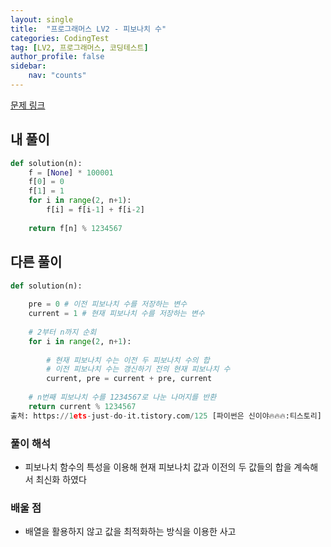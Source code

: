 ```yaml
---
layout: single
title:  "프로그래머스 LV2 - 피보나치 수"
categories: CodingTest
tag: [LV2, 프로그래머스, 코딩테스트]
author_profile: false
sidebar: 
    nav: "counts"
---
```


[문제 링크](https://school.programmers.co.kr/learn/courses/30/lessons/12945)


## 내 풀이
```python
def solution(n):
    f = [None] * 100001
    f[0] = 0
    f[1] = 1
    for i in range(2, n+1):
        f[i] = f[i-1] + f[i-2]
        
    return f[n] % 1234567
```

## 다른 풀이
```python
def solution(n):
    
    pre = 0 # 이전 피보나치 수를 저장하는 변수 
    current = 1 # 현재 피보나치 수를 저장하는 변수
    
    # 2부터 n까지 순회
    for i in range(2, n+1):
        
        # 현재 피보나치 수는 이전 두 피보나치 수의 합
        # 이전 피보나치 수는 갱신하기 전의 현재 피보나치 수
        current, pre = current + pre, current
    
    # n번째 피보나치 수를 1234567로 나눈 나머지를 반환
    return current % 1234567
출처: https://1ets-just-do-it.tistory.com/125 [파이썬은 신이야🔥🔥🔥:티스토리]
```

### 풀이 해석
- 피보나치 함수의 특성을 이용해 현재 피보나치 값과
이전의 두 값들의 합을 계속해서 최신화 하였다

### 배울 점
- 배열을 활용하지 않고 값을 최적화하는 방식을 이용한 사고